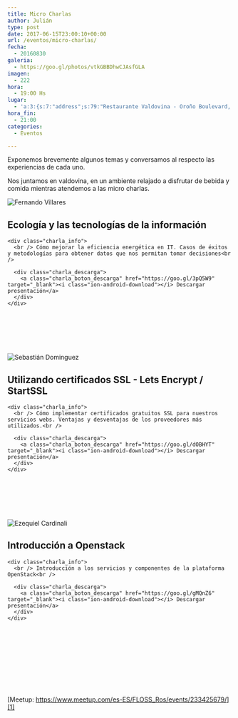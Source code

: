 ```yaml
---
title: Micro Charlas
author: Julián
type: post
date: 2017-06-15T23:00:10+00:00
url: /eventos/micro-charlas/
fecha:
  - 20160830
galeria:
  - https://goo.gl/photos/vtkGBBDhwCJAsfGLA
imagen:
  - 222
hora:
  - 19:00 Hs
lugar:
  - 'a:3:{s:7:"address";s:79:"Restaurante Valdovina - Oroño Boulevard, Rosario, Santa Fe Province, Argentina";s:3:"lat";s:10:"-32.950249";s:3:"lng";s:18:"-60.65465500000005";}'
hora_fin:
  - 21:00
categories:
  - Eventos

---
```

Exponemos brevemente algunos temas y conversamos al respecto las experiencias de cada uno.

Nos juntamos en valdovina, en un ambiente relajado a disfrutar de bebida y comida mientras atendemos a las micro charlas.

<div class="charla cf">
  <div class="oradores">
    <div class="orador" data-tooltip="Fernando Villares">
      <div class="imagen">
        <img src="https://itfloss.rocks/wp-content/themes/hummingBird/img/fer.jpg" alt="Fernando Villares" />
      </div>
    </div>
  </div>
  
  <div class="b_info">
    <h2 class="charla_titulo">
      Ecología y las tecnologías de la información
    </h2>
    
    <div class="charla_info">
      <br /> Cómo mejorar la eficiencia energética en IT. Casos de éxitos y metodologías para obtener datos que nos permitan tomar decisiones<br /> 
      
      <div class="charla_descarga">
        <a class="charla_boton_descarga" href="https://goo.gl/3pQ5W9" target="_blank"><i class="ion-android-download"></i> Descargar presentación</a>
      </div>
    </div>
  </div>
</div>

<div style="height:15px;">
</div>

&nbsp;

&nbsp;

<div class="charla cf">
  <div class="oradores">
    <div class="orador" data-tooltip="Sebastián Dominguez">
      <div class="imagen">
        <img src="https://itfloss.rocks/wp-content/themes/hummingBird/img/seba.jpg" alt="Sebastián Dominguez" />
      </div>
    </div>
  </div>
  
  <div class="b_info">
    <h2 class="charla_titulo">
      Utilizando certificados SSL - Lets Encrypt / StartSSL
    </h2>
    
    <div class="charla_info">
      <br /> Cómo implementar certificados gratuitos SSL para nuestros servicios webs. Ventajas y desventajas de los proveedores más utilizados.<br /> 
      
      <div class="charla_descarga">
        <a class="charla_boton_descarga" href="https://goo.gl/dOBHYT" target="_blank"><i class="ion-android-download"></i> Descargar presentación</a>
      </div>
    </div>
  </div>
</div>

<div style="height:15px;">
</div>

&nbsp;

&nbsp;

<div class="charla cf">
  <div class="oradores">
    <div class="orador" data-tooltip="Ezequiel Cardinali">
      <div class="imagen">
        <img src="https://itfloss.rocks/wp-content/themes/hummingBird/img/eze.jpg" alt="Ezequiel Cardinali" />
      </div>
    </div>
  </div>
  
  <div class="b_info">
    <h2 class="charla_titulo">
      Introducción a Openstack
    </h2>
    
    <div class="charla_info">
      <br /> Introducción a los servicios y componentes de la plataforma OpenStack<br /> 
      
      <div class="charla_descarga">
        <a class="charla_boton_descarga" href="https://goo.gl/gMQnZ6" target="_blank"><i class="ion-android-download"></i> Descargar presentación</a>
      </div>
    </div>
  </div>
</div>

<div style="height:15px;">
</div>

&nbsp;

&nbsp;

&nbsp;

&nbsp;

[Meetup: https://www.meetup.com/es-ES/FLOSS_Ros/events/233425679/][1]

 [1]: https://www.meetup.com/es-ES/FLOSS_Ros/events/233425679/